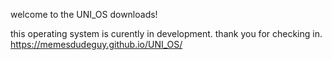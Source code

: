 welcome to the UNI_OS downloads!

this operating system is curently in development. thank you for checking in.
https://memesdudeguy.github.io/UNI_OS/

